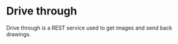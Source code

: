 Drive through
=============

Drive through is a REST service used to get images and send back drawings.
